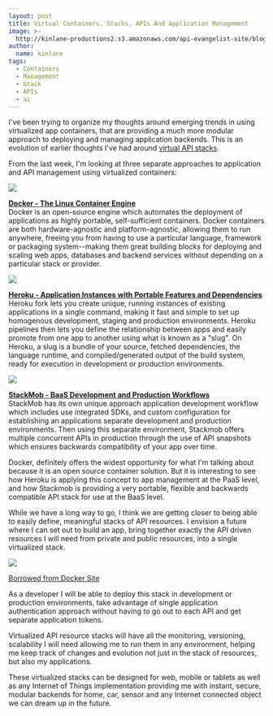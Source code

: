 ```yaml
---
layout: post
title: Virtual Containers, Stacks, APIs And Application Management
image: >-
  http://kinlane-productions2.s3.amazonaws.com/api-evangelist-site/blog/lego_docker.jpg
author:
  name: kinlane
tags:
  - Containers
  - Management
  - Stack
  - APIs
  - ai
---
```

I've been trying to organize my thoughts around emerging trends in using virtualized app containers, that are providing a much more modular approach to deploying and managing application backends. This is an evolution of earlier thoughts I've had around [virtual API stacks](http://apievangelist.com/2013/01/28/virtualized-api-stacks/ "virtualized API stacks").

From the last week, I'm looking at three separate approaches to application and API management using virtualized containers:

[![](https://s3.amazonaws.com/kinlane-productions2/api-evangelist/docker/docker-logo.gif)](http://docker.io)

**[Docker - The Linux Container Engine](http://www.docker.io/)**  
Docker is an open-source engine which automates the deployment of applications as highly portable, self-sufficient containers. Docker containers are both hardware-agnostic and platform-agnostic, allowing them to run anywhere, freeing you from having to use a particular language, framework or packaging system--making them great building blocks for deploying and scaling web apps, databases and backend services without depending on a particular stack or provider.

[![](https://s3.amazonaws.com/kinlane-productions2/api-evangelist/heroku/heroku-logo.png)](http://heroku.com)

**[Heroku - Application Instances with Portable Features and Dependencies](https://blog.heroku.com/archives/2013/7/10/heroku-pipelines-beta)**  
Heroku fork lets you create unique, running instances of existing applications in a single command, making it fast and simple to set up homogenous development, staging and production environments. Heroku pipelines then lets you define the relationship between apps and easily promote from one app to another using what is known as a "slug". On Heroku, a slug is a bundle of your source, fetched dependencies, the language runtime, and compiled/generated output of the build system, ready for execution in development or production environments.

[![](https://s3.amazonaws.com/kinlane-productions2/api-evangelist/stackmob/stackmob-logo.png)](http://stackmob.com)

**[StackMob - BaaS Development and Production Workflows](https://blog.stackmob.com/2013/07/ready-set-deploy-with-stackmob-apps/)**  
StackMob has its own unique approach application development workflow which includes use integrated SDKs, and custom configuration for establishing an applications separate development and production environments. Then using this separate environment, Stackmob offers multiple concurrent APIs in production through the use of API snapshots which ensures backwards compatibility of your app over time.

Docker, definitely offers the widest opportunity for what I'm talking about because it is an open source container solution. But it is interesting to see how Heroku is applying this concept to app management at the PaaS level, and how Stackmob is providing a very portable, flexible and backwards compatible API stack for use at the BaaS level.

While we have a long way to go, I think we are getting closer to being able to easily define, meaningful stacks of API resources. I envision a future where I can set out to build an app, bring together exactly the API driven resources I will need from private and public resources, into a single virtualized stack.

![](https://s3.amazonaws.com/kinlane-productions2/api-evangelist/docker/lego_docker.jpg)

[Borrowed from Docker Site](http://docker.io)

As a developer I will be able to deploy this stack in development or production environments, take advantage of single application authentication approach without having to go out to each API and get separate application tokens.

Virtualized API resource stacks will have all the monitoring, versioning, scalability I will need allowing me to run them in any environment, helping me keep track of changes and evolution not just in the stack of resources, but also my applications.

These virtualized stacks can be designed for web, mobile or tablets as well as any Internet of Things implementation providing me with instant, secure, modular backends for home, car, sensor and any Internet connected object we can dream up in the future.
